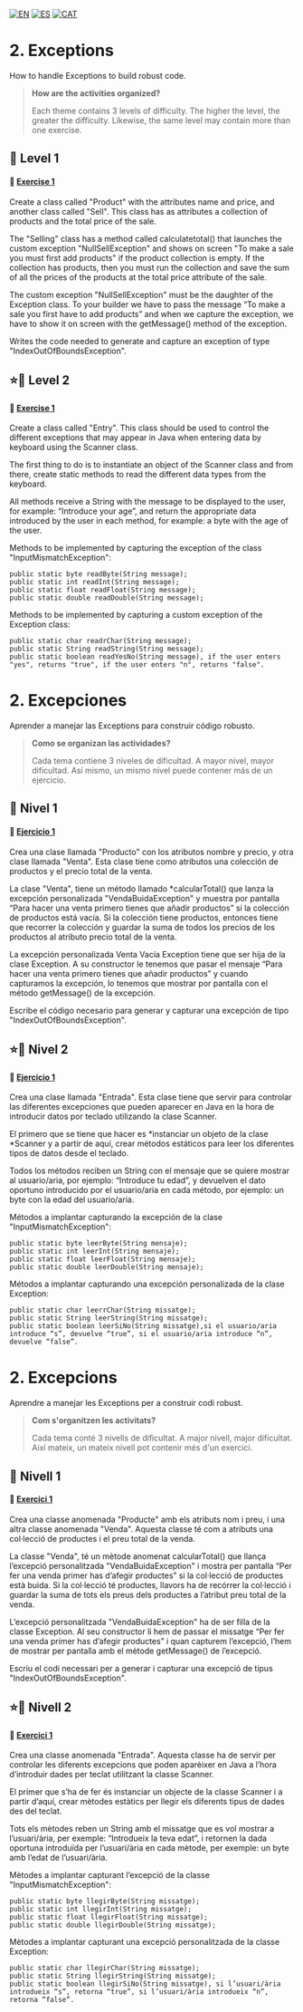 [![EN](https://img.shields.io/badge/EN-blue.svg)](#eng)
[![ES](https://img.shields.io/badge/ES-red.svg)](#es)
[![CAT](https://img.shields.io/badge/CAT-yellow.svg)](#cat)


<a name="eng"></a>
**2. Exceptions**
=

How to handle Exceptions to build robust code.


>**How are the activities organized?**
>
>Each theme contains 3 levels of difficulty. The higher the level, the greater the difficulty. Likewise, the same level may contain more than one exercise.


:star2: Level 1
-

#### 📍 [Exercise 1](https://github.com/ariamdev/IT-ACADEMY-SPRINT-1/tree/main/SPRINT1/Tasca%20S1%2002%20Exceptions/n1exercici1)

Create a class called "Product" with the attributes name and price, and another class called "Sell". 
This class has as attributes a collection of products and the total price of the sale.

The "Selling" class has a method called calculatetotal() that launches the custom exception "NullSellException" and shows on screen "To make a sale you must first add products" if the product collection is empty. 
If the collection has products, then you must run the collection and save the sum of all the prices of the products at the total price attribute of the sale.

The custom exception "NullSellException" must be the daughter of the Exception class.
To your builder we have to pass the message “To make a sale you first have to add products” and when we capture the exception, we have to show it on screen with the getMessage() method of the exception.

Writes the code needed to generate and capture an exception of type "IndexOutOfBoundsException".


⭐🌟 Level 2
-

#### 📍 [Exercise 1](https://github.com/ariamdev/IT-ACADEMY-SPRINT-1/tree/main/SPRINT1/Tasca%20S1%2002%20Exceptions/n2exercici1)


Create a class called "Entry". 
This class should be used to control the different exceptions that may appear in Java when entering data by keyboard using the Scanner class.

The first thing to do is to instantiate an object of the Scanner class and from there, create static methods to read the different data types from the keyboard.

All methods receive a String with the message to be displayed to the user, for example: “Introduce your age”, and return the appropriate data introduced by the user in each method, for example: a byte with the age of the user.

Methods to be implemented by capturing the exception of the class "InputMismatchException":

~~~
public static byte readByte(String message);
public static int readInt(String message);
public static float readFloat(String message);
public static double readDouble(String message);
~~~

Methods to be implemented by capturing a custom exception of the Exception class:

~~~
public static char readrChar(String message);
public static String readString(String message);
public static boolean readYesNo(String message), if the user enters "yes", returns "true", if the user enters "n", returns "false".
~~~


<a name="es"></a>
**2. Excepciones**
=

Aprender a manejar las Exceptions para construir código robusto.


>**Como se organizan las actividades?**
>
>Cada tema contiene 3 niveles de dificultad. A mayor nivel, mayor dificultad. Así mismo, un mismo nivel puede contener más de un ejercicio.


:star2: Nivel 1
-

#### 📍 [Ejercicio 1](https://github.com/ariamdev/IT-ACADEMY-SPRINT-1/tree/main/SPRINT1/Tasca%20S1%2002%20Exceptions/n1exercici1)

Crea una clase llamada "Producto" con los atributos nombre y precio, y otra clase llamada "Venta". Esta clase tiene como atributos una colección de productos y el precio total de la venta.

La clase "Venta", tiene un método llamado *calcularTotal() que lanza la excepción personalizada "VendaBuidaException" y muestra por pantalla “Para hacer una venta primero tienes que añadir productos” si la colección de productos está vacía.
Si la colección tiene productos, entonces tiene que recorrer la colección y guardar la suma de todos los precios de los productos al atributo precio total de la venta.

La excepción personalizada Venta Vacía Exception tiene que ser hija de la clase Exception. 
A su constructor le tenemos que pasar el mensaje “Para hacer una venta primero tienes que añadir productos” y cuando capturamos la excepción, lo tenemos que mostrar por pantalla con el método getMessage() de la excepción.

Escribe el código necesario para generar y capturar una excepción de tipo "IndexOutOfBoundsException".


⭐🌟 Nivel 2
-

#### 📍 [Ejercicio 1](https://github.com/ariamdev/IT-ACADEMY-SPRINT-1/tree/main/SPRINT1/Tasca%20S1%2002%20Exceptions/n2exercici1)

Crea una clase llamada "Entrada". 
Esta clase tiene que servir para controlar las diferentes excepciones que pueden aparecer en Java en la hora de introducir datos por teclado utilizando la clase Scanner.

El primero que se tiene que hacer es *instanciar un objeto de la clase *Scanner y a partir de aquí, crear métodos estáticos para leer los diferentes tipos de datos desde el teclado. 

Todos los métodos reciben un String con el mensaje que se quiere mostrar al usuario/aria, por ejemplo: “Introduce tu edad”, y devuelven el dato oportuno introducido por el usuario/aria en cada método, por ejemplo: un byte con la edad del usuario/aria.

Métodos a implantar capturando la excepción de la clase "InputMismatchException":

~~~
public static byte leerByte(String mensaje);
public static int leerInt(String mensaje);
public static float leerFloat(String mensaje);
public static double leerDouble(String mensaje);
~~~


Métodos a implantar capturando una excepción personalizada de la clase Exception:

~~~
public static char leerrChar(String missatge);
public static String leerString(String missatge);
public static boolean leerSiNo(String missatge),si el usuario/aria introduce “s”, devuelve “true”, si el usuario/aria introduce “n”, devuelve “false”.
~~~

<a name="cat"></a>
**2. Excepcions**
=

Aprendre a manejar les Exceptions per a construir codi robust.


>**Com s'organitzen les activitats?**
>
>Cada tema conté 3 nivells de dificultat. A major nivell, major dificultat. Així mateix, un mateix nivell pot contenir més d'un exercici.


:star2: Nivell 1
-

#### 📍 [Exercici 1](https://github.com/ariamdev/IT-ACADEMY-SPRINT-1/tree/main/SPRINT1/Tasca%20S1%2002%20Exceptions/n1exercici1)

Crea una classe anomenada "Producte" amb els atributs nom i preu, i una altra classe anomenada "Venda". Aquesta classe té com a atributs una col·lecció de productes i el preu total de la venda.

La classe "Venda", té un mètode anomenat calcularTotal() que llança l’excepció personalitzada "VendaBuidaException" i mostra per pantalla “Per fer una venda primer has d’afegir productes” si la col·lecció de productes està buida. Si la col·lecció té productes, llavors ha de recórrer la col·lecció i guardar la suma de tots els preus dels productes a l’atribut preu total de la venda.

L’excepció personalitzada "VendaBuidaException" ha de ser filla de la classe Exception. Al seu constructor li hem de passar el missatge  “Per fer una venda primer has d’afegir productes” i quan capturem l’excepció, l’hem de mostrar per pantalla amb el mètode getMessage() de l’excepció.

Escriu el codi necessari per a generar i capturar una excepció de tipus "IndexOutOfBoundsException".


⭐🌟 Nivell 2
-

#### 📍 [Exercici 1](https://github.com/ariamdev/IT-ACADEMY-SPRINT-1/tree/main/SPRINT1/Tasca%20S1%2002%20Exceptions/n2exercici1)

Crea una classe anomenada "Entrada". 
Aquesta classe ha de servir per controlar les diferents excepcions que poden aparèixer en Java a l’hora d’introduir dades per teclat utilitzant la classe Scanner.

El primer que s’ha de fer és instanciar un objecte de la classe Scanner i a partir d’aquí, crear mètodes estàtics per llegir els diferents tipus de dades des del teclat. 

Tots els mètodes reben un String amb el missatge que es vol mostrar a l’usuari/ària, per exemple: “Introdueix la teva edat”, i retornen la dada oportuna introduïda per l’usuari/ària en cada mètode, per exemple: un byte amb l’edat de l’usuari/ària.

Mètodes a implantar capturant l’excepció de la classe "InputMismatchException":

~~~
public static byte llegirByte(String missatge);
public static int llegirInt(String missatge);
public static float llegirFloat(String missatge);
public static double llegirDouble(String missatge);
~~~

Mètodes a implantar capturant una excepció personalitzada de la classe Exception:

~~~
public static char llegirChar(String missatge);
public static String llegirString(String missatge);
public static boolean llegirSiNo(String missatge), si l’usuari/ària introdueix “s”, retorna “true”, si l’usuari/ària introdueix “n”, retorna “false”.
~~~
